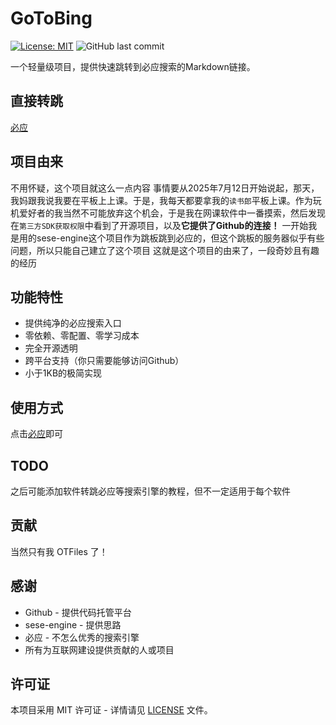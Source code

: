 # GoToBing
[![License: MIT](https://img.shields.io/badge/License-MIT-yellow.svg)](https://opensource.org/licenses/MIT)
![GitHub last commit](https://img.shields.io/github/last-commit/OTFiles/GoToBing)

一个轻量级项目，提供快速跳转到必应搜索的Markdown链接。

## 直接转跳
[必应](https://bing.com)

## 项目由来
不用怀疑，这个项目就这么一点内容
事情要从2025年7月12日开始说起，那天，我妈跟我说我要在平板上上课。于是，我每天都要拿我的`读书郎`平板上课。作为玩机爱好者的我当然不可能放弃这个机会，于是我在网课软件中一番摸索，然后发现在`第三方SDK获取权限`中看到了开源项目，以及**它提供了Github的连接！**
一开始我是用的sese-engine这个项目作为跳板跳到必应的，但这个跳板的服务器似乎有些问题，所以只能自己建立了这个项目
这就是这个项目的由来了，一段奇妙且有趣的经历

## 功能特性
- 提供纯净的必应搜索入口
- 零依赖、零配置、零学习成本
- 完全开源透明
- 跨平台支持（你只需要能够访问Github）
- 小于1KB的极简实现

## 使用方式
点击[必应](https://bing.com)即可

## TODO
之后可能添加软件转跳必应等搜索引擎的教程，但不一定适用于每个软件

## 贡献
当然只有我 OTFiles 了！

## 感谢
- Github - 提供代码托管平台
- sese-engine - 提供思路
- 必应 - 不怎么优秀的搜索引擎
- 所有为互联网建设提供贡献的人或项目

## 许可证
本项目采用 MIT 许可证 - 详情请见 [LICENSE](LICENSE) 文件。
